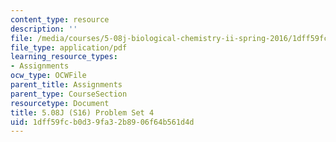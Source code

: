 ```yaml
---
content_type: resource
description: ''
file: /media/courses/5-08j-biological-chemistry-ii-spring-2016/1dff59fcb0d39fa32b8906f64b561d4d_MIT5_08jS16ps4.pdf
file_type: application/pdf
learning_resource_types:
- Assignments
ocw_type: OCWFile
parent_title: Assignments
parent_type: CourseSection
resourcetype: Document
title: 5.08J (S16) Problem Set 4
uid: 1dff59fc-b0d3-9fa3-2b89-06f64b561d4d
---
```

